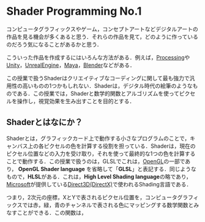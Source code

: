 # Shader Programming No.1

コンピュータグラフィックスやゲーム，コンセプトアートなどデジタルアートの作品を見る機会が多くあると思う．それらの作品を見て，どのように作っているのだろう気になることがあるかと思う．

こういった作品を作成するにはいろんな方法がある．例えば，[Processing](https://processing.org/ )や[Unity](https://unity.com/ )，[UnrealEngine](https://www.unrealengine.com/ )，[Maya](https://www.autodesk.co.jp/products/maya/overview?term=1-YEAR&tab=subscription )，[Blender](https://www.blender.org/ )などがある．

この授業で扱うShaderはクリエイティブなコーディングに関して最も強力で汎用性の高いものの1つかもしれない．Shaderは，デジタル時代の絵筆のようなものである．この授業では，Shaderと数学的関数とアルゴリズムを使ってピクセルを操作し，視覚効果を生み出すことを目的とする．

## Shaderとはなにか？

 Shaderとは，グラフィックカード上で動作する小さなプログラムのことで，キャンバス上の各ピクセルの色を計算する役割を担っている．Shaderは，現在のピクセル位置などの入力を受け取り，それを使って最終的な1つの色を計算することで動作する．この授業で扱うのは，GLSLでこれは，[OpenGL](https://www.opengl.org/ )の一部であり， **OpenGL Shader language** を省略して「**GLSL**」と表記する．同じようなもので，**HLSL**がある．これは，**High Level Shading language**の略であり，[Microsoft](https://www.microsoft.com/ )が提供している[Direct3D(DirectX)](https://visualstudio.microsoft.com/ja/vs/features/directx-game-dev/ )で使われるShading言語である．

 つまり，2次元の座標，XとYで表されるピクセル位置を，コンピュータグラフィックスでは赤，緑，青のチャンネルで表される色にマッピングする数学関数とみなすことができる．この関数は， 
